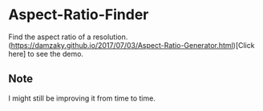 # Aspect-Ratio-Finder
Find the aspect ratio of a resolution. (https://damzaky.github.io/2017/07/03/Aspect-Ratio-Generator.html)[Click here] to see the demo.

## Note
I might still be improving it from time to time.
